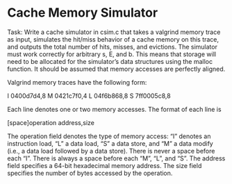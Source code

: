 # Cache Memory Simulator

Task: Write a cache simulator in csim.c that takes a valgrind memory trace as input, simulates the hit/miss behavior of a cache memory on this trace, and outputs the total number of hits, misses, and evictions. The simulator must work correctly for arbitrary s, E, and b. This means that storage will need to be allocated for the simulator’s data structures using the malloc function. It should be assumed that memory accesses are perfectly aligned.

Valgrind memory traces have the following form:

I 0400d7d4,8
 M 0421c7f0,4
 L 04f6b868,8
 S 7ff0005c8,8
 
Each line denotes one or two memory accesses. The format of each line is

[space]operation address,size

The operation field denotes the type of memory access: “I” denotes an instruction load, “L” a data load, “S” a data store, and “M” a data modify (i.e., a data load followed by a data store). There is never a space before each “I”. There is always a space before each “M”, “L”, and “S”. The address field specifies a 64-bit hexadecimal memory address. The size field specifies the number of bytes accessed by the operation.

